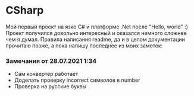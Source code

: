 # CSharp
Мой первый проект на язке C# и платформе .Net после "Hello, world" :)
Проект получился довольно интересный и оказался немного сложнее чем я думал.
Правила написания readme, да и в целом документации прочитаю позже, а пока напишу последнее из моих заметок:

### Замечания от 28.07.2021 1:34
 * Сам конвертер работает 
 * Доделать проверку incorrect символов в number
 * Проверка на русские буквы

